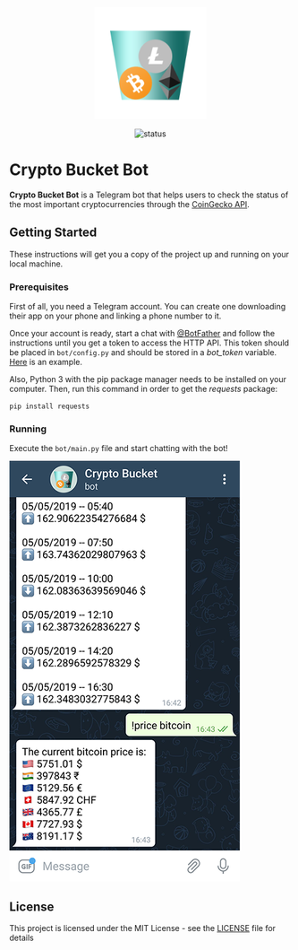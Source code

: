 <p align="center">
  <img src="https://raw.githubusercontent.com/saespmar/crypto-bucket-bot/master/images/Logo.png" alt="logo" width="200">
</p>
<p align="center">
  <img src="https://img.shields.io/badge/status-unfinished-red.svg" alt="status">
</p>

# Crypto Bucket Bot
**Crypto Bucket Bot** is a Telegram bot that helps users to check the status of the most important cryptocurrencies through the [CoinGecko API](https://www.coingecko.com/en/api).

## Getting Started

These instructions will get you a copy of the project up and running on your local machine.

### Prerequisites

First of all, you need a Telegram account. You can create one downloading their app on your phone and linking a phone number to it.

Once your account is ready, start a chat with [@BotFather](https://t.me/botfather) and follow the instructions until you get a token to access the HTTP API. This token should be placed in `bot/config.py` and should be stored in a *bot_token* variable. [Here](bot/config.py.example) is an example.

Also, Python 3 with the pip package manager needs to be installed on your computer. Then, run this command in order to get the *requests* package:

```
pip install requests
```

### Running

Execute the `bot/main.py` file and start chatting with the bot!

![Screenshot](images/Screenshot.png "Screenshot")

## License

This project is licensed under the MIT License - see the [LICENSE](LICENSE) file for details
